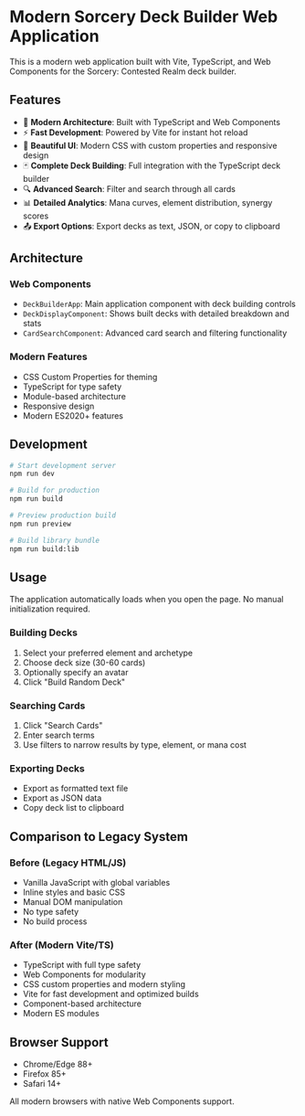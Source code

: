 # Modern Sorcery Deck Builder Web Application

This is a modern web application built with Vite, TypeScript, and Web Components for the Sorcery: Contested Realm deck builder.

## Features

- 🎯 **Modern Architecture**: Built with TypeScript and Web Components
- ⚡ **Fast Development**: Powered by Vite for instant hot reload
- 🎨 **Beautiful UI**: Modern CSS with custom properties and responsive design
- 🃏 **Complete Deck Building**: Full integration with the TypeScript deck builder
- 🔍 **Advanced Search**: Filter and search through all cards
- 📊 **Detailed Analytics**: Mana curves, element distribution, synergy scores
- 📤 **Export Options**: Export decks as text, JSON, or copy to clipboard

## Architecture

### Web Components
- `DeckBuilderApp`: Main application component with deck building controls
- `DeckDisplayComponent`: Shows built decks with detailed breakdown and stats
- `CardSearchComponent`: Advanced card search and filtering functionality

### Modern Features
- CSS Custom Properties for theming
- TypeScript for type safety
- Module-based architecture
- Responsive design
- Modern ES2020+ features

## Development

```bash
# Start development server
npm run dev

# Build for production
npm run build

# Preview production build
npm run preview

# Build library bundle
npm run build:lib
```

## Usage

The application automatically loads when you open the page. No manual initialization required.

### Building Decks
1. Select your preferred element and archetype
2. Choose deck size (30-60 cards)
3. Optionally specify an avatar
4. Click "Build Random Deck"

### Searching Cards
1. Click "Search Cards"
2. Enter search terms
3. Use filters to narrow results by type, element, or mana cost

### Exporting Decks
- Export as formatted text file
- Export as JSON data
- Copy deck list to clipboard

## Comparison to Legacy System

### Before (Legacy HTML/JS)
- Vanilla JavaScript with global variables
- Inline styles and basic CSS
- Manual DOM manipulation
- No type safety
- No build process

### After (Modern Vite/TS)
- TypeScript with full type safety
- Web Components for modularity
- CSS custom properties and modern styling
- Vite for fast development and optimized builds
- Component-based architecture
- Modern ES modules

## Browser Support

- Chrome/Edge 88+
- Firefox 85+
- Safari 14+

All modern browsers with native Web Components support.
